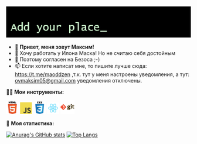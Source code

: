 [![Mesto-Banner](./media/mesto-banner-robot.png)](https://mycodetherapy.github.io/mesto/index.html)

- 👋 **Привет, меня зовут Максим!**
- :rocket: Хочу работать у Илона Маска! Но не считаю себя достойным
- :juggling_person: Поэтому согласен на Безоса ;-)
- 📫 Если хотите написат мне, то пишите лучше сюда: https://t.me/maoddzen ,т.к. тут у меня настроены уведомления, а тут: ovmaksim05@gmail.com уведомления отключены.

:mechanic: **Мои инструменты:** 
<p>
  <img src="https://raw.githubusercontent.com/github/explore/80688e429a7d4ef2fca1e82350fe8e3517d3494d/topics/html/html.png" alt="HTML" height="34">
  <img src="https://raw.githubusercontent.com/github/explore/80688e429a7d4ef2fca1e82350fe8e3517d3494d/topics/javascript/javascript.png" alt="Javascript" height="32">
  <img src="https://raw.githubusercontent.com/github/explore/80688e429a7d4ef2fca1e82350fe8e3517d3494d/topics/css/css.png" alt="CSS" height="34" >
  <img src="https://raw.githubusercontent.com/github/explore/80688e429a7d4ef2fca1e82350fe8e3517d3494d/topics/react/react.png" alt="React" height="32">
  <img src="https://raw.githubusercontent.com/github/explore/80688e429a7d4ef2fca1e82350fe8e3517d3494d/topics/git/git.png" alt="git" height="38">
</p>

:rofl: **Моя статистика:**

[![Anurag's GitHub stats](https://github-readme-stats.vercel.app/api?username=mycodetherapy)](https://github.com/anuraghazra/github-readme-stats)
[![Top Langs](https://github-readme-stats.vercel.app/api/top-langs/?username=mycodetherapy)](https://github.com/anuraghazra/github-readme-stats)

<!---
mycodetherapy/mycodetherapy is a ✨ special ✨ repository because its `README.md` (this file) appears on your GitHub profile.
You can click the Preview link to take a look at your changes.
--->
